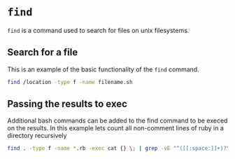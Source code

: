 # `find`

`find` is a command used to search for files on unix filesystems. 

## Search for a file 

This is an example of the basic functionality of the `find` command.

```bash
find /location -type f -name filename.sh
```

## Passing the results to exec

Additional bash commands can be added to the find command to be execed on the
results. In this example lets count all non-comment lines of ruby in a
directory recursively

```bash
find . -type f -name *.rb -exec cat {} \; | grep -vE "^([[:space:]]+)?\#" | wc -l
```
